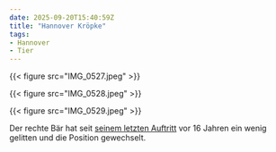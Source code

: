 ```yaml
---
date: 2025-09-20T15:40:59Z
title: "Hannover Kröpke"
tags:
- Hannover
- Tier
---
```

{{< figure src="IMG_0527.jpeg" >}}

{{< figure src="IMG_0528.jpeg" >}}

{{< figure src="IMG_0529.jpeg" >}}

Der rechte Bär hat seit [seinem letzten Auftritt](/post/546309404/) vor 16 Jahren ein wenig gelitten und die Position gewechselt.
